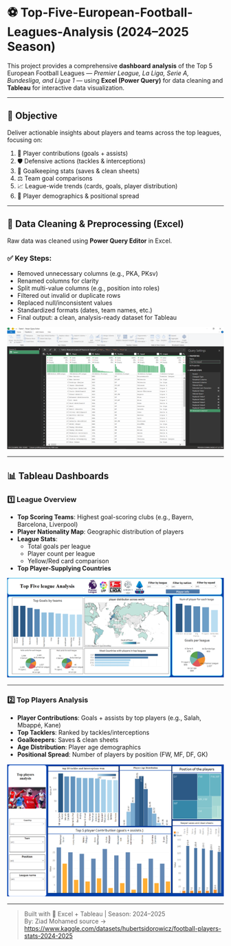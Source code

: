 # ⚽ Top-Five-European-Football-Leagues-Analysis (2024–2025 Season)

This project provides a comprehensive **dashboard analysis** of the Top 5 European Football Leagues — *Premier League, La Liga, Serie A, Bundesliga, and Ligue 1* — using **Excel (Power Query)** for data cleaning and **Tableau** for interactive data visualization.

---

## 📌 Objective

Deliver actionable insights about players and teams across the top leagues, focusing on:

1. 🥅 Player contributions (goals + assists)  
2. 🛡️ Defensive actions (tackles & interceptions)  
3. 🧤 Goalkeeping stats (saves & clean sheets)  
4. ⚖️ Team goal comparisons  
5. 📈 League-wide trends (cards, goals, player distribution)  
6. 🧬 Player demographics & positional spread  

---

## 🧼 Data Cleaning & Preprocessing (Excel)

Raw data was cleaned using **Power Query Editor** in Excel.

### ✅ Key Steps:
- Removed unnecessary columns (e.g., PKA, PKsv)
- Renamed columns for clarity
- Split multi-value columns (e.g., position into roles)
- Filtered out invalid or duplicate rows
- Replaced null/inconsistent values
- Standardized formats (dates, team names, etc.)
- Final output: a clean, analysis-ready dataset for Tableau

![Data Cleaning](Data%20cleaning.png)

---

## 📊 Tableau Dashboards

### 1️⃣ League Overview

- **Top Scoring Teams**: Highest goal-scoring clubs (e.g., Bayern, Barcelona, Liverpool)  
- **Player Nationality Map**: Geographic distribution of players  
- **League Stats**:
  - Total goals per league  
  - Player count per league  
  - Yellow/Red card comparison  
- **Top Player-Supplying Countries**

![League Overview Dashboard](dashboard%201.png)

---

### 2️⃣ Top Players Analysis

- **Player Contributions**: Goals + assists by top players (e.g., Salah, Mbappé, Kane)  
- **Top Tacklers**: Ranked by tackles/interceptions  
- **Goalkeepers**: Saves & clean sheets  
- **Age Distribution**: Player age demographics  
- **Positional Spread**: Number of players by position (FW, MF, DF, GK)

![Top Players Dashboard](dashboard%202.png)

---

> Built with 💪 Excel + Tableau | Season: 2024–2025  
> By: Ziad Mohamed
> source -> https://www.kaggle.com/datasets/hubertsidorowicz/football-players-stats-2024-2025
